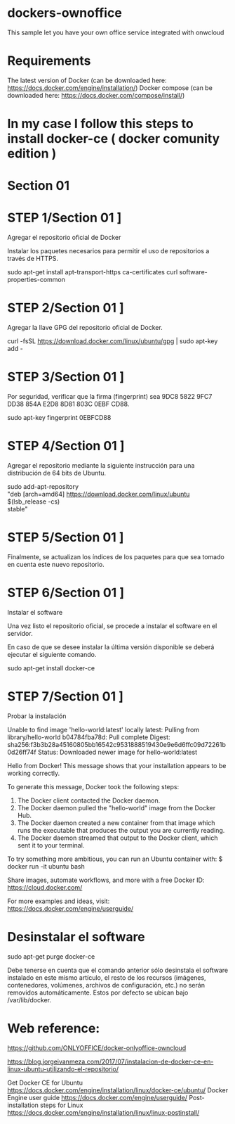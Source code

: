 # dockers-ownoffice
This sample let you have your own office service integrated with onwcloud

# Requirements

The latest version of Docker (can be downloaded here: https://docs.docker.com/engine/installation/)
Docker compose (can be downloaded here: https://docs.docker.com/compose/install/)

# In my case I follow this steps to install docker-ce ( docker comunity edition )

# Section 01
# STEP 1/Section 01 ]

Agregar el repositorio oficial de Docker

Instalar los paquetes necesarios para permitir el uso de repositorios a través de HTTPS.


sudo apt-get install apt-transport-https ca-certificates curl software-properties-common

# STEP 2/Section 01 ]

Agregar la llave GPG del repositorio oficial de Docker.


curl -fsSL https://download.docker.com/linux/ubuntu/gpg | sudo apt-key add -


# STEP 3/Section 01 ]

Por seguridad, verificar que la firma (fingerprint) sea 9DC8 5822 9FC7 DD38 854A E2D8 8D81 803C 0EBF CD88.

sudo apt-key fingerprint 0EBFCD88


# STEP 4/Section 01 ]

Agregar el repositorio mediante la siguiente instrucción para una distribución de 64 bits de Ubuntu.

sudo add-apt-repository \
 "deb [arch=amd64] https://download.docker.com/linux/ubuntu \
 $(lsb_release -cs) \
 stable"


# STEP 5/Section 01 ]

Finalmente, se actualizan los índices de los paquetes para que sea tomado en cuenta este nuevo repositorio.

# STEP 6/Section 01 ]

Instalar el software

Una vez listo el repositorio oficial, se procede a instalar el software en el servidor.

En caso de que se desee instalar la última versión disponible se deberá ejecutar el siguiente comando.


sudo apt-get install docker-ce

# STEP 7/Section 01 ]


Probar la instalación

Unable to find image 'hello-world:latest' locally
latest: Pulling from library/hello-world
b04784fba78d: Pull complete 
Digest: sha256:f3b3b28a45160805bb16542c9531888519430e9e6d6ffc09d72261b0d26ff74f
Status: Downloaded newer image for hello-world:latest

Hello from Docker!
This message shows that your installation appears to be working correctly.

To generate this message, Docker took the following steps:
 1. The Docker client contacted the Docker daemon.
 2. The Docker daemon pulled the "hello-world" image from the Docker Hub.
 3. The Docker daemon created a new container from that image which runs the
 executable that produces the output you are currently reading.
 4. The Docker daemon streamed that output to the Docker client, which sent it
 to your terminal.

To try something more ambitious, you can run an Ubuntu container with:
 $ docker run -it ubuntu bash

Share images, automate workflows, and more with a free Docker ID:
 https://cloud.docker.com/

For more examples and ideas, visit:
 https://docs.docker.com/engine/userguide/





# Desinstalar el software

sudo apt-get purge docker-ce

Debe tenerse en cuenta que el comando anterior sólo desinstala el software instalado en este mismo artículo, el resto de los recursos (imágenes, contenedores, volúmenes, archivos de configuración, etc.) no serán removidos automáticamente.  Estos por defecto se ubican bajo /var/lib/docker.




# Web reference:
https://github.com/ONLYOFFICE/docker-onlyoffice-owncloud

https://blog.jorgeivanmeza.com/2017/07/instalacion-de-docker-ce-en-linux-ubuntu-utilizando-el-repositorio/

Get Docker CE for Ubuntu
https://docs.docker.com/engine/installation/linux/docker-ce/ubuntu/
Docker Engine user guide
https://docs.docker.com/engine/userguide/
Post-installation steps for Linux
https://docs.docker.com/engine/installation/linux/linux-postinstall/
